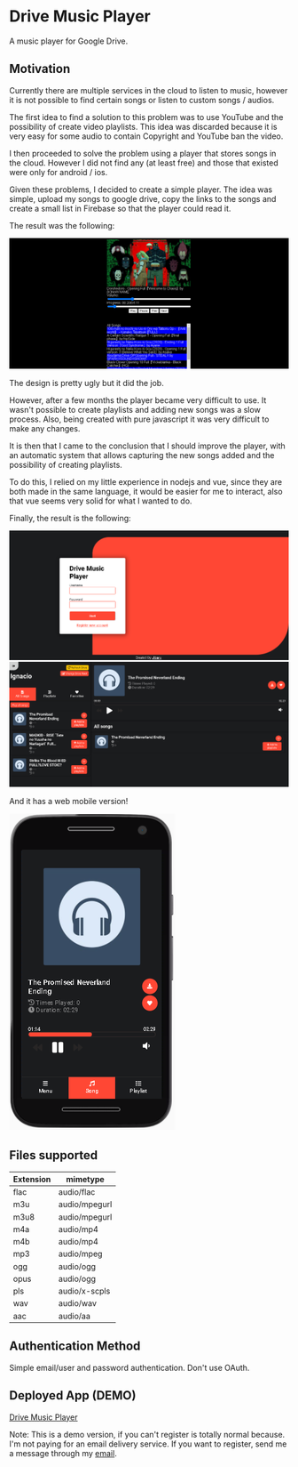 # Drive Music Player

A music player for Google Drive.

## Motivation 

Currently there are multiple services in the cloud to listen to music, however it is not possible to find certain songs or listen to custom songs / audios.

The first idea to find a solution to this problem was to use YouTube and the possibility of create video playlists. This idea was discarded because it is very easy for some audio to contain Copyright and YouTube ban the video.

I then proceeded to solve the problem using a player that stores songs in the cloud. However I did not find any (at least free) and those that existed were only for android / ios.

Given these problems, I decided to create a simple player. The idea was simple, upload my songs to google drive, copy the links to the songs and create a small list in Firebase so that the player could read it.

The result was the following:

![FirstResult](screenshots/screenshot-1.png)

The design is pretty ugly but it did the job.

However, after a few months the player became very difficult to use. It wasn't possible to create playlists and adding new songs was a slow process. Also, being created with pure javascript it was very difficult to make any changes.

It is then that I came to the conclusion that I should improve the player, with an automatic system that allows capturing the new songs added and the possibility of creating playlists.

To do this, I relied on my little experience in nodejs and vue, since they are both made in the same language, it would be easier for me to interact, also that vue seems very solid for what I wanted to do.

Finally, the result is the following:

![Login](screenshots/screenshot-3.png)
![FinalResult](screenshots/screenshot-2.png)

And it has a web mobile version!

![Mobile](screenshots/screenshot-4.png)

## Files supported

| Extension | mimetype      |
|-----------|---------------|
| flac      | audio/flac    |
| m3u       | audio/mpegurl |
| m3u8      | audio/mpegurl |
| m4a       | audio/mp4     |
| m4b       | audio/mp4     |
| mp3       | audio/mpeg    |
| ogg       | audio/ogg     |
| opus      | audio/ogg     |
| pls       | audio/x-scpls |
| wav       | audio/wav     |
| aac       | audio/aa      |

## Authentication Method

Simple email/user and password authentication. Don't use OAuth.

## Deployed App (DEMO)

[Drive Music Player](https://drive-music-player.herokuapp.com/)

Note: This is a demo version, if you can't register is totally normal because. I'm not paying for an email delivery service. If you want to register, send me a message through my [email](ignacioruedaboada@gmail.com).